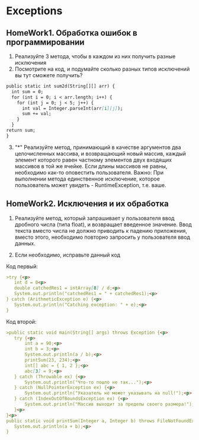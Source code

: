 # Exceptions

## HomeWork1. Обработка ошибок в программировании

1. Реализуйте 3 метода, чтобы в каждом из них получить разные исключения
2. Посмотрите на код, и подумайте сколько разных типов исключений вы тут сможете получить?
```markdown
public static int sum2d(String[][] arr) {
  int sum = 0;
  for (int i = 0; i < arr.length; i++) {
    for (int j = 0; j < 5; j++) {
      int val = Integer.parseInt(arr[i][j]);
      sum += val;
    }
  }
return sum;
}
```
3. "*" Реализуйте метод, принимающий в качестве аргументов два целочисленных массива, и возвращающий новый массив, каждый элемент которого равен частному элементов 
двух входящих массивов в той же ячейке. Если длины массивов не равны, необходимо как-то оповестить пользователя. 
Важно: При выполнении метода единственное исключение, которое пользователь может увидеть - RuntimeException, т.е. ваше.


## HomeWork2. Исключения и их обработка

1. Реализуйте метод, который запрашивает у пользователя ввод дробного числа (типа float),
и возвращает введенное значение. 
Ввод текста вместо числа не должно приводить к падению приложения, 
вместо этого, необходимо повторно запросить у пользователя ввод данных.


2. Если необходимо, исправьте данный код

Код первый:
```markdown
>try {<p>
   int d = 0<p>
   double catchedRes1 = intArray[8] / d;<p>
   System.out.println("catchedRes1 = " + catchedRes1);<p>
} catch (ArithmeticException e) {<p>
   System.out.println("Catching exception: " + e);<p>
}
```
Код второй:
```markdown
>public static void main(String[] args) throws Exception {<p>
   try {<p>
       int a = 90;<p>
       int b = 3;<p>
       System.out.println(a / b);<p>
       printSum(23, 234);<p>
       int[] abc = { 1, 2 };<p>
       abc[3] = 9;<p>
   } catch (Throwable ex) {<p>
       System.out.println("Что-то пошло не так...");<p>
   } catch (NullPointerException ex) {<p>
       System.out.println("Указатель не может указывать на null!");<p>
   } catch (IndexOutOfBoundsException ex) {<p>
       System.out.println("Массив выходит за пределы своего размера!");<p>
   }<p>
}<p>
public static void printSum(Integer a, Integer b) throws FileNotFoundException {<p>
   System.out.println(a + b);<p>
}
```


